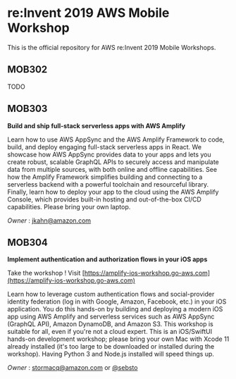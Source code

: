 # re:Invent 2019 AWS Mobile Workshop

This is the official repository for AWS re:Invent 2019 Mobile Workshops.

## MOB302

TODO

## MOB303

**Build and ship full-stack serverless apps with AWS Amplify**

Learn how to use AWS AppSync and the AWS Amplify Framework to code, build, and deploy engaging full-stack serverless apps in React. We showcase how AWS AppSync provides data to your apps and lets you create robust, scalable GraphQL APIs to securely access and manipulate data from multiple sources, with both online and offline capabilities. See how the Amplify Framework simplifies building and connecting to a serverless backend with a powerful toolchain and resourceful library. Finally, learn how to deploy your app to the cloud using the AWS Amplify Console, which provides built-in hosting and out-of-the-box CI/CD capabilities. Please bring your own laptop.

*Owner* : jkahn@amazon.com


## MOB304

**Implement authentication and authorization flows in your iOS apps**

Take the workshop !  Visit [https://amplify-ios-workshop.go-aws.com](https://amplify-ios-workshop.go-aws.com)

Learn how to leverage custom authentication flows and social-provider identity federation (log in with Google, Amazon, Facebook, etc.) in your iOS application. You do this hands-on by building and deploying a modern iOS app using AWS Amplify and serverless services such as AWS AppSync (GraphQL API), Amazon DynamoDB, and Amazon S3. This workshop is suitable for all, even if you're not a cloud expert. This is an iOS/SwiftUI hands-on development workshop; please bring your own Mac with Xcode 11 already installed (it's too large to be downloaded or installed during the workshop). Having Python 3 and Node.js installed will speed things up.

*Owner* : stormacq@amazon.com or [@sebsto](https://twitter.com/sebsto)
